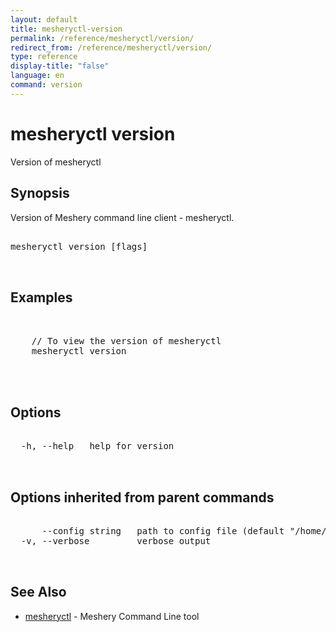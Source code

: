 ```yaml
---
layout: default
title: mesheryctl-version
permalink: /reference/mesheryctl/version/
redirect_from: /reference/mesheryctl/version/
type: reference
display-title: "false"
language: en
command: version
---
```


# mesheryctl version

Version of mesheryctl

## Synopsis

Version of Meshery command line client - mesheryctl.

<pre class='codeblock-pre'>
<div class='codeblock'>
mesheryctl version [flags]

</div>
</pre> 

## Examples

<pre class='codeblock-pre'>
<div class='codeblock'>

	// To view the version of mesheryctl
	mesheryctl version
	

</div>
</pre> 

## Options

<pre class='codeblock-pre'>
<div class='codeblock'>
  -h, --help   help for version

</div>
</pre>

## Options inherited from parent commands

<pre class='codeblock-pre'>
<div class='codeblock'>
      --config string   path to config file (default "/home/admin-pc/.meshery/config.yaml")
  -v, --verbose         verbose output

</div>
</pre>

## See Also

* [mesheryctl](reference/mesheryctl/main)	 - Meshery Command Line tool

